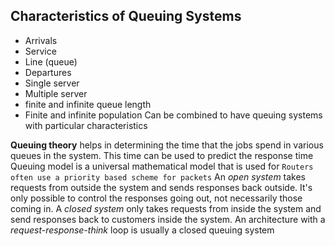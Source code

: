 ## Characteristics of Queuing Systems
- Arrivals
- Service
- Line (queue)
- Departures
- Single server
- Multiple server
- finite and infinite queue length
- Finite and infinite population
Can be combined to have queuing systems with particular characteristics

**Queuing theory** helps in determining the time that the jobs spend in various queues in the system. This time can be used to predict the response time
Queuing model is a  universal mathematical model that is used for 
`Routers often use a priority based scheme for packets`
An *open system* takes requests from outside the system and sends responses back outside. It's only possible to control the responses going out, not necessarily those coming in.
A *closed system* only takes requests from inside the system and send responses back to customers inside the system. An architecture with a *request-response-think* loop is usually a closed queuing system